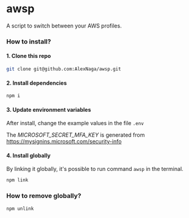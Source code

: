 # awsp

A script to switch between your AWS profiles.

### How to install?

#### 1. Clone this repo

```sh
git clone git@github.com:AlexNaga/awsp.git
```

#### 2. Install dependencies

```sh
npm i
```

#### 3. Update environment variables

After install, change the example values in the file `.env`

The _MICROSOFT_SECRET_MFA_KEY_ is generated from https://mysignins.microsoft.com/security-info

#### 4. Install globally

By linking it globally, it's possible to run command `awsp` in the terminal.

```sh
npm link
```

### How to remove globally?

```sh
npm unlink
```
